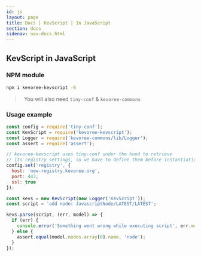 ```yaml
---
id: js
layout: page
title: Docs | KevScript | In JavaScript
section: docs
sidenav: nav-docs.html
---
```

## KevScript in JavaScript

### NPM module
```sh
npm i kevoree-kevscript -S
```
> <i class="fa fa-lightbulb-o"></i> &nbsp; You will also need `tiny-conf` & `kevoree-commons`  

### Usage example
```js
const config = require('tiny-conf');
const KevScript = require('kevoree-kevscript');
const Logger = require('kevoree-commons/lib/Logger');
const assert = require('assert');

// kevoree-kevscript uses tiny-conf under the hood to retrieve
// its registry settings, so we have to define them before instantiation
config.set('registry', {
  host: 'new-registry.kevoree.org',
  port: 443,
  ssl: true
});

const kevs = new KevScript(new Logger('KevScript'));
const script = 'add node: JavascriptNode/LATEST/LATEST';

kevs.parse(script, (err, model) => {
  if (err) {
    console.error('Something went wrong while executing script', err.message);
  } else {
    assert.equal(model.nodes.array[0].name, 'node');
  }
});
```
